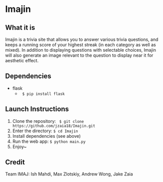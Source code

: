 # Imajin

## What it is
Imajin is a trivia site that allows you to answer various trivia questions, and keeps a running score of your highest streak (in each category as well as mixed). In addition to displaying questions with selectable choices, Imajin will also generate an image relevant to the question to display near it for aesthetic effect.


## Dependencies
* flask
  * ``` $ pip install flask```

## Launch Instructions
1. Clone the repository: ``` $ git clone https://github.com/jzaia18/Imajin.git```
2. Enter the directory: ``` $ cd Imajin ```
3. Install dependencies (see above)
4. Run the web app: ``` $ python main.py ```
5. Enjoy~


## Credit
Team IMAJ:
Ish Mahdi, Max Zlotskiy, Andrew Wong, Jake Zaia
